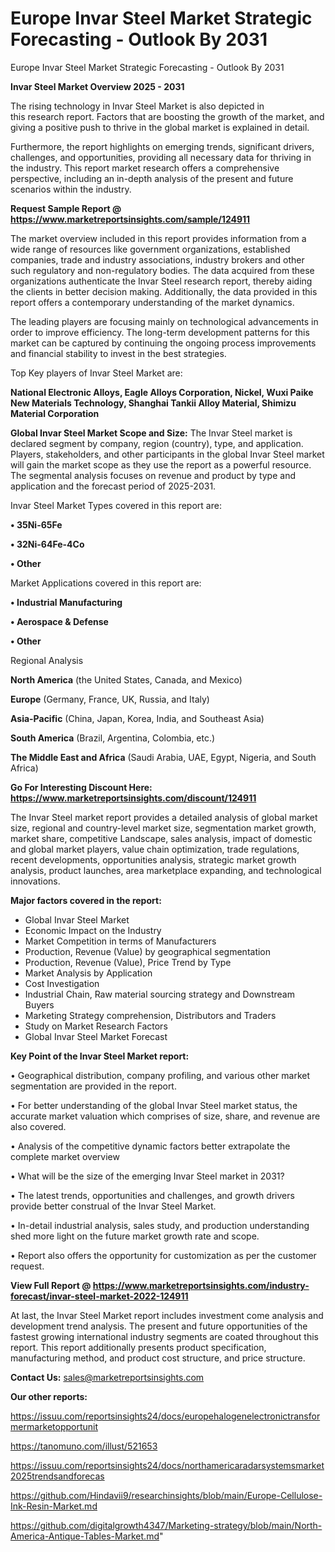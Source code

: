 # Europe Invar Steel Market Strategic Forecasting - Outlook By 2031
Europe Invar Steel Market Strategic Forecasting - Outlook By 2031

<Strong> Invar Steel Market Overview 2025 - 2031</strong>

The rising technology in Invar Steel Market is also depicted in this research report. Factors that are boosting the growth of the market, and giving a positive push to thrive in the global market is explained in detail.

Furthermore, the report highlights on emerging trends, significant drivers, challenges, and opportunities, providing all necessary data for thriving in the industry. This report market research offers a comprehensive perspective, including an in-depth analysis of the present and future scenarios within the industry.

<strong>Request Sample Report @ <a href=https://www.marketreportsinsights.com/sample/124911>https://www.marketreportsinsights.com/sample/124911</a></strong>

The market overview included in this report provides information from a wide range of resources like government organizations, established companies, trade and industry associations, industry brokers and other such regulatory and non-regulatory bodies. The data acquired from these organizations authenticate the Invar Steel research report, thereby aiding the clients in better decision making. Additionally, the data provided in this report offers a contemporary understanding of the market dynamics.

The leading players are focusing mainly on technological advancements in order to improve efficiency. The long-term development patterns for this market can be captured by continuing the ongoing process improvements and financial stability to invest in the best strategies.

Top Key players of Invar Steel Market are:

<strong>National Electronic Alloys, Eagle Alloys Corporation, Nickel, Wuxi Paike New Materials Technology, Shanghai Tankii Alloy Material, Shimizu Material Corporation</strong>

<strong><b>Global Invar Steel Market Scope and Size:</b></strong>
The Invar Steel market is declared segment by company, region (country), type, and application. Players, stakeholders, and other participants in the global Invar Steel market will gain the market scope as they use the report as a powerful resource. The segmental analysis focuses on revenue and product by type and application and the forecast period of 2025-2031.

Invar Steel Market Types covered in this report are:

<strong>• 35Ni-65Fe

• 32Ni-64Fe-4Co

• Other</strong>

Market Applications covered in this report are:

<strong>• Industrial Manufacturing

• Aerospace & Defense

• Other</strong> 

Regional Analysis

<strong>North America</strong> (the United States, Canada, and Mexico)

<strong>Europe</strong> (Germany, France, UK, Russia, and Italy)

<strong>Asia-Pacific</strong> (China, Japan, Korea, India, and Southeast Asia)

<strong>South America</strong> (Brazil, Argentina, Colombia, etc.)

<strong>The Middle East and Africa</strong> (Saudi Arabia, UAE, Egypt, Nigeria, and South Africa)

<strong>Go For Interesting Discount Here: <a href=https://www.marketreportsinsights.com/discount/124911>https://www.marketreportsinsights.com/discount/124911</a></strong>

The Invar Steel market report provides a detailed analysis of global market size, regional and country-level market size, segmentation market growth, market share, competitive Landscape, sales analysis, impact of domestic and global market players, value chain optimization, trade regulations, recent developments, opportunities analysis, strategic market growth analysis, product launches, area marketplace expanding, and technological innovations.

<strong><b>Major factors covered in the report:</b></strong>
<ul>
  <li>Global Invar Steel Market </li>
  <li>Economic Impact on the Industry</li>
  <li>Market Competition in terms of Manufacturers</li>
  <li>Production, Revenue (Value) by geographical segmentation</li>
  <li>Production, Revenue (Value), Price Trend by Type</li>
  <li>Market Analysis by Application</li>
  <li>Cost Investigation</li>
  <li>Industrial Chain, Raw material sourcing strategy and Downstream Buyers</li>
  <li>Marketing Strategy comprehension, Distributors and Traders</li>
  <li>Study on Market Research Factors</li>
  <li>Global Invar Steel Market Forecast</li>
</ul>

<strong><b>Key Point of the Invar Steel Market report:</b></strong>

• Geographical distribution, company profiling, and various other market segmentation are provided in the report.

• For better understanding of the global Invar Steel market status, the accurate market valuation which comprises of size, share, and revenue are also covered.

• Analysis of the competitive dynamic factors better extrapolate the complete market overview

• What will be the size of the emerging Invar Steel market in 2031?

• The latest trends, opportunities and challenges, and growth drivers provide better construal of the Invar Steel Market.

• In-detail industrial analysis, sales study, and production understanding shed more light on the future market growth rate and scope.

• Report also offers the opportunity for customization as per the customer request.

<strong><b>View Full Report @ <a href=https://www.marketreportsinsights.com/industry-forecast/invar-steel-market-2022-124911>https://www.marketreportsinsights.com/industry-forecast/invar-steel-market-2022-124911</a></b></strong>


At last, the Invar Steel Market report includes investment come analysis and development trend analysis. The present and future opportunities of the fastest growing international industry segments are coated throughout this report. This report additionally presents product specification, manufacturing method, and product cost structure, and price structure.

<strong>Contact Us:</strong>
sales@marketreportsinsights.com

<strong>Our other reports:</strong>

<a href=https://issuu.com/reportsinsights24/docs/europehalogenelectronictransformermarketopportunit>https://issuu.com/reportsinsights24/docs/europehalogenelectronictransformermarketopportunit</a>

<a href=https://tanomuno.com/illust/521653>https://tanomuno.com/illust/521653</a>

<a href=https://issuu.com/reportsinsights24/docs/northamericaradarsystemsmarket2025trendsandforecas>https://issuu.com/reportsinsights24/docs/northamericaradarsystemsmarket2025trendsandforecas</a>

<a href=https://github.com/Hindavii9/researchinsights/blob/main/Europe-Cellulose-Ink-Resin-Market.md>https://github.com/Hindavii9/researchinsights/blob/main/Europe-Cellulose-Ink-Resin-Market.md</a>

<a href=https://github.com/digitalgrowth4347/Marketing-strategy/blob/main/North-America-Antique-Tables-Market.md>https://github.com/digitalgrowth4347/Marketing-strategy/blob/main/North-America-Antique-Tables-Market.md</a>"
